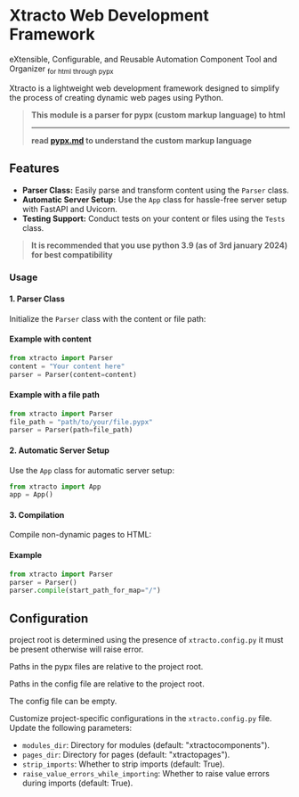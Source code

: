 
# Xtracto Web Development Framework
eXtensible, Configurable, and Reusable Automation Component Tool and Organizer <sub>for html through pypx</sub>


Xtracto is a lightweight web development framework designed to simplify the process of creating dynamic web pages using Python.

> **This module is a parser for pypx (custom markup language) to html**
> ****
> **read [pypx.md](https://github.com/shashstormer/xtracto/blob/master/xtracto/pypx.md) to understand the custom markup language**

## Features

- **Parser Class:** Easily parse and transform content using the `Parser` class.
- **Automatic Server Setup:** Use the `App` class for hassle-free server setup with FastAPI and Uvicorn.
- **Testing Support:** Conduct tests on your content or files using the `Tests` class.

> **It is recommended that you use python 3.9 (as of 3rd january 2024) for best compatibility**

### Usage

#### 1. Parser Class

Initialize the `Parser` class with the content or file path:


#### Example with content
```python
from xtracto import Parser
content = "Your content here"
parser = Parser(content=content)
```


#### Example with a file path
```python
from xtracto import Parser
file_path = "path/to/your/file.pypx"
parser = Parser(path=file_path)
```

#### 2. Automatic Server Setup

Use the `App` class for automatic server setup:

```python
from xtracto import App
app = App()
```

#### 3. Compilation

Compile non-dynamic pages to HTML:


#### Example
```python
from xtracto import Parser
parser = Parser()
parser.compile(start_path_for_map="/")
```


## Configuration


project root is determined using the presence of `xtracto.config.py` it must be present otherwise will raise error.

Paths in the pypx files are relative to the project root.

Paths in the config file are relative to the project root.

The config file can be empty.

Customize project-specific configurations in the `xtracto.config.py` file. Update the following parameters:

- `modules_dir`: Directory for modules (default: "xtractocomponents").
- `pages_dir`: Directory for pages (default: "xtractopages").
- `strip_imports`: Whether to strip imports (default: True).
- `raise_value_errors_while_importing`: Whether to raise value errors during imports (default: True).
